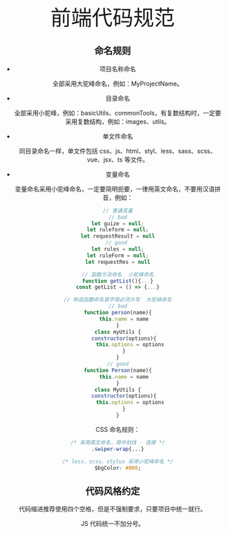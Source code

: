 <center><font size="18">前端代码规范</font><center>





## 命名规则

* 项目名称命名

  全部采用大驼峰命名，例如：MyProjectName。

* 目录命名

  全部采用小驼峰，例如：basicUtils、commonTools，有复数结构时，一定要采用复数结构，例如：images、utils。

* 单文件命名

  同目录命名一样，单文件包括 css、js、html、styl、less、sass、scss、vue、jsx、ts 等文件。

* 变量命名

  变量命名采用小驼峰命名，一定要简明扼要，一律用英文命名，不要用汉语拼音，例如：

  ```javascript
  // 普通变量
  // bad
  let guize = null;
  let ruleform = null;
  let requestResult = null
  // good 
  let rules = null;
  let ruleForm = null;
  let requestRes = null
  
  // 函数方法命名  小驼峰命名
  function getList(){...}
  const getList = () => {...}
  
  // 构造函数命名首字母必须大写  大驼峰命名
  // bad
  function person(name){
      this.name = name
  }
  class myUtils {
      constructor(options){
          this.options = options
      }
  }
  // good
  function Person(name){
      this.name = name
  }
  class MyUtils {
      constructor(options){
          this.options = options
      }
  }
  ```

  CSS 命名规则：

  ```css
  /* 采用英文命名，用中划线 - 连接 */
  .swiper-wrap{...}
  
  /* less、scss、stylus 采用小驼峰命名 */
  $bgColor: #000;
  ```




## 代码风格约定

代码缩进推荐使用四个空格，但是不强制要求，只要项目中统一就行。

JS 代码统一不加分号。


